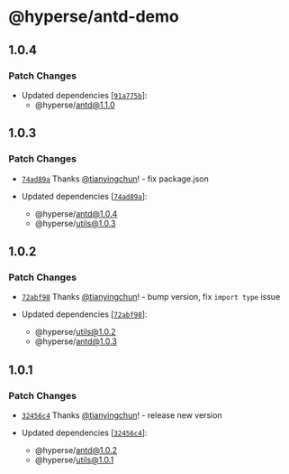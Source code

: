 # @hyperse/antd-demo

## 1.0.4

### Patch Changes

- Updated dependencies [[`91a775b`](https://github.com/hyperse-io/antd/commit/91a775b4b35552c0702f36d9649407f5590255d4)]:
  - @hyperse/antd@1.1.0

## 1.0.3

### Patch Changes

- [`74ad89a`](https://github.com/hyperse-io/antd/commit/74ad89a6c1ed47868bcd8985c89319ee8ba9d8c7) Thanks [@tianyingchun](https://github.com/tianyingchun)! - fix package.json

- Updated dependencies [[`74ad89a`](https://github.com/hyperse-io/antd/commit/74ad89a6c1ed47868bcd8985c89319ee8ba9d8c7)]:
  - @hyperse/antd@1.0.4
  - @hyperse/utils@1.0.3

## 1.0.2

### Patch Changes

- [`72abf98`](https://github.com/hyperse-io/antd/commit/72abf98056ce6fc8663af44efda08367df10f6d5) Thanks [@tianyingchun](https://github.com/tianyingchun)! - bump version, fix `import type` issue

- Updated dependencies [[`72abf98`](https://github.com/hyperse-io/antd/commit/72abf98056ce6fc8663af44efda08367df10f6d5)]:
  - @hyperse/utils@1.0.2
  - @hyperse/antd@1.0.3

## 1.0.1

### Patch Changes

- [`32456c4`](https://github.com/hyperse-io/antd/commit/32456c41e7ede39d87e6a1b249c81a391546b8df) Thanks [@tianyingchun](https://github.com/tianyingchun)! - release new version

- Updated dependencies [[`32456c4`](https://github.com/hyperse-io/antd/commit/32456c41e7ede39d87e6a1b249c81a391546b8df)]:
  - @hyperse/antd@1.0.2
  - @hyperse/utils@1.0.1
